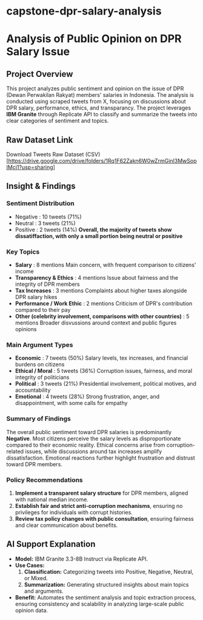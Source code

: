 # capstone-dpr-salary-analysis
# Analysis of Public Opinion on DPR Salary Issue
## Project Overview
This project analyzes public sentiment and opinion on the issue of DPR (Dewan Perwakilan Rakyat) members' salaries in Indonesia. The analysis is conducted using scraped tweets from X, focusing on discussions about DPR salary, performance, ethics, and transparancy.
The project leverages **IBM Granite** through Replicate API to classify and summarize the tweets into clear categories of sentiment and topics.

## Raw Dataset Link
Download Tweets Raw Dataset (CSV) [https://drive.google.com/drive/folders/1Rq1F62Zakn6W0wZrmGinI3MwSopIMcj1?usp=sharing]

## Insight & Findings
### Sentiment Distribution 
- Negative : 10 tweets (71%)
- Neutral : 3 tweets (21%)
- Positive : 2 tweets (14%)
**Overall, the majority of tweets show dissatiffaction, with only a small portion being neutral or positive**

### Key Topics 
- **Salary** : 8 mentions
  Main concern, with frequent comparison to citizens' income
- **Transparency & Ethics** : 4 mentions
  Issue about fairness and the integrity of DPR members
- **Tax Increases** : 3 mentions
  Complaints about higher taxes alongside DPR salary hikes
- **Performance / Work Ethic** : 2 mentions
  Criticism of DPR's contribution compared to their pay
- **Other (celebrity involvement, comparisons with other countries)** : 5 mentions
  Broader disvussions around context and public figures opinions

### Main Argument Types
- **Economic** : 7 tweets (50%)
  Salary levels, tex increases, and financial burdens on citizens
- **Ethical / Moral** : 5 tweets (36%)
  Corruption issues, fairness, and moral integrity of politicians
- **Political** : 3 tweets (21%)
  Presidential involvement, political motives, and accountability
- **Emotional** : 4 tweets (28%)
  Strong frustration, anger, and disappointment, with some calls for empathy

### Summary of Findings
The overall public sentiment toward DPR salaries is predominantly **Negative**. Most citizens perceive the salary levels as disproportionate compared to their economic reality. Ethical concerns arise from corruption-related issues, while discussions around tax increases amplify dissatisfaction. Emotional reactions further highlight frustration and distrust toward DPR members. 

### Policy Recommendations 
1. **Implement a transparent salary structure** for DPR members, aligned with national median income.
2. **Establish fair and strict anti-corruption mechanisms**, ensuring no privileges for individuals with corrupt histories.  
3. **Review tax policy changes with public consultation**, ensuring fairness and clear communication about benefits.

## AI Support Explanation
- **Model:** IBM Granite 3.3-8B Instruct via Replicate API.
- **Use Cases:**
  1. **Classification:** Categorizing tweets into Positive, Negative, Neutral, or Mixed.
  2. **Summarization:** Generating structured insights about main topics and arguments.  
- **Benefit:** Automates the sentiment analysis and topic extraction process, ensuring consistency and scalability in analyzing large-scale public opinion data.
